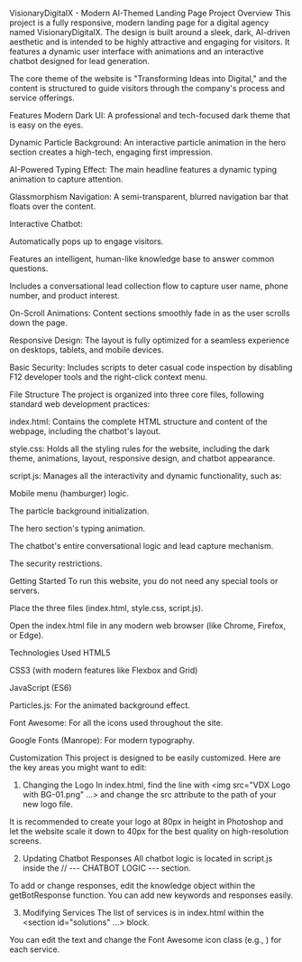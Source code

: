 VisionaryDigitalX - Modern AI-Themed Landing Page
Project Overview
This project is a fully responsive, modern landing page for a digital agency named VisionaryDigitalX. The design is built around a sleek, dark, AI-driven aesthetic and is intended to be highly attractive and engaging for visitors. It features a dynamic user interface with animations and an interactive chatbot designed for lead generation.

The core theme of the website is "Transforming Ideas into Digital," and the content is structured to guide visitors through the company's process and service offerings.

Features
Modern Dark UI: A professional and tech-focused dark theme that is easy on the eyes.

Dynamic Particle Background: An interactive particle animation in the hero section creates a high-tech, engaging first impression.

AI-Powered Typing Effect: The main headline features a dynamic typing animation to capture attention.

Glassmorphism Navigation: A semi-transparent, blurred navigation bar that floats over the content.

Interactive Chatbot:

Automatically pops up to engage visitors.

Features an intelligent, human-like knowledge base to answer common questions.

Includes a conversational lead collection flow to capture user name, phone number, and product interest.

On-Scroll Animations: Content sections smoothly fade in as the user scrolls down the page.

Responsive Design: The layout is fully optimized for a seamless experience on desktops, tablets, and mobile devices.

Basic Security: Includes scripts to deter casual code inspection by disabling F12 developer tools and the right-click context menu.

File Structure
The project is organized into three core files, following standard web development practices:

index.html: Contains the complete HTML structure and content of the webpage, including the chatbot's layout.

style.css: Holds all the styling rules for the website, including the dark theme, animations, layout, responsive design, and chatbot appearance.

script.js: Manages all the interactivity and dynamic functionality, such as:

Mobile menu (hamburger) logic.

The particle background initialization.

The hero section's typing animation.

The chatbot's entire conversational logic and lead capture mechanism.

The security restrictions.

Getting Started
To run this website, you do not need any special tools or servers.

Place the three files (index.html, style.css, script.js).

Open the index.html file in any modern web browser (like Chrome, Firefox, or Edge).

Technologies Used
HTML5

CSS3 (with modern features like Flexbox and Grid)

JavaScript (ES6)

Particles.js: For the animated background effect.

Font Awesome: For all the icons used throughout the site.

Google Fonts (Manrope): For modern typography.

Customization
This project is designed to be easily customized. Here are the key areas you might want to edit:

1. Changing the Logo
In index.html, find the line with <img src="VDX Logo with BG-01.png" ...> and change the src attribute to the path of your new logo file.

It is recommended to create your logo at 80px in height in Photoshop and let the website scale it down to 40px for the best quality on high-resolution screens.

2. Updating Chatbot Responses
All chatbot logic is located in script.js inside the // --- CHATBOT LOGIC --- section.

To add or change responses, edit the knowledge object within the getBotResponse function. You can add new keywords and responses easily.

3. Modifying Services
The list of services is in index.html within the <section id="solutions" ...> block.

You can edit the text and change the Font Awesome icon class (e.g., <i class="fas fa-bullhorn"></i>) for each service.
